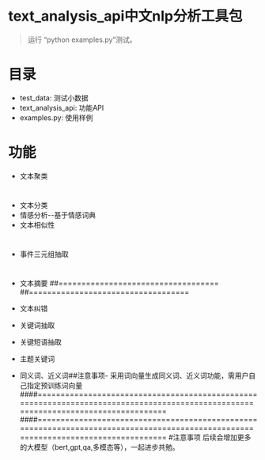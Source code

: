 # text_analysis_api中文nlp分析工具包
> 运行 “python examples.py”测试。

# 目录
- test_data: 测试小数据
- text_analysis_api: 功能API
- examples.py: 使用样例

# 功能
- 文本聚类
#
#
- 文本分类
- 情感分析--基于情感词典
- 文本相似性
#
- 事件三元组抽取
#
- 文本摘要
##===================================
##===================================
- 文本纠错

- 关键词抽取
- 关键短语抽取
- 主题关键词

- 同义词、近义词##注意事项- 采用词向量生成同义词、近义词功能，需用户自己指定预训练词向量
####===================================================================================================================================
####===================================================================================================================================
#注意事项
后续会增加更多的大模型（bert,gpt,qa,多模态等），一起进步共勉。






